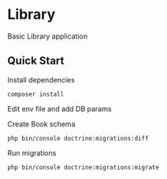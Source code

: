 # Library

Basic Library application

## Quick Start
Install dependencies
```
composer install
```
Edit env file and add DB params

Create Book schema
```
php bin/console doctrine:migrations:diff
```

Run migrations
```
php bin/console doctrine:migrations:migrate
```
